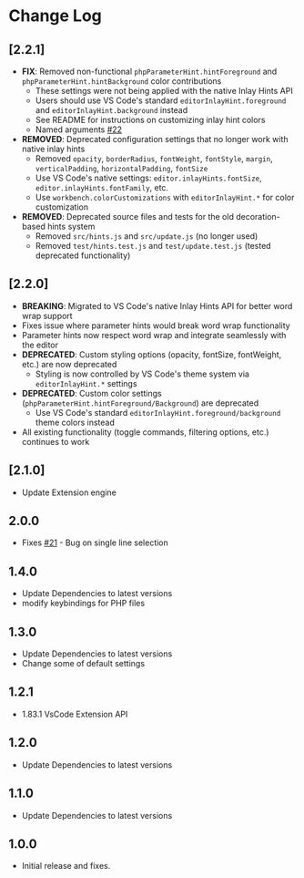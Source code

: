 # Change Log

## [2.2.1]
- **FIX**: Removed non-functional `phpParameterHint.hintForeground` and `phpParameterHint.hintBackground` color contributions
  - These settings were not being applied with the native Inlay Hints API
  - Users should use VS Code's standard `editorInlayHint.foreground` and `editorInlayHint.background` instead
  - See README for instructions on customizing inlay hint colors
  - Named arguments [#22](https://github.com/mrchetan/phpstorm-parameter-hints-in-vscode/issues/22)
- **REMOVED**: Deprecated configuration settings that no longer work with native inlay hints
  - Removed `opacity`, `borderRadius`, `fontWeight`, `fontStyle`, `margin`, `verticalPadding`, `horizontalPadding`, `fontSize`
  - Use VS Code's native settings: `editor.inlayHints.fontSize`, `editor.inlayHints.fontFamily`, etc.
  - Use `workbench.colorCustomizations` with `editorInlayHint.*` for color customization
- **REMOVED**: Deprecated source files and tests for the old decoration-based hints system
  - Removed `src/hints.js` and `src/update.js` (no longer used)
  - Removed `test/hints.test.js` and `test/update.test.js` (tested deprecated functionality)

## [2.2.0]
- **BREAKING**: Migrated to VS Code's native Inlay Hints API for better word wrap support
- Fixes issue where parameter hints would break word wrap functionality
- Parameter hints now respect word wrap and integrate seamlessly with the editor
- **DEPRECATED**: Custom styling options (opacity, fontSize, fontWeight, etc.) are now deprecated
  - Styling is now controlled by VS Code's theme system via `editorInlayHint.*` settings
- **DEPRECATED**: Custom color settings (`phpParameterHint.hintForeground/Background`) are deprecated
  - Use VS Code's standard `editorInlayHint.foreground/background` theme colors instead
- All existing functionality (toggle commands, filtering options, etc.) continues to work

## [2.1.0]
- Update Extension engine

## 2.0.0

- Fixes [#21](https://github.com/mrchetan/phpstorm-parameter-hints-in-vscode/issues/21) - Bug on single line selection

## 1.4.0

- Update Dependencies to latest versions
- modify keybindings for PHP files

## 1.3.0

- Update Dependencies to latest versions
- Change some of default settings

## 1.2.1

- 1.83.1 VsCode Extension API

## 1.2.0

- Update Dependencies to latest versions

## 1.1.0

- Update Dependencies to latest versions

## 1.0.0

- Initial release and fixes.
